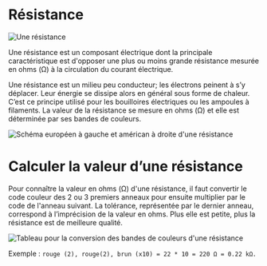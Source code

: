 # Résistance

![Une résistance](./resistance_photo.svg)

Une résistance est un composant électrique dont la principale caractéristique est d'opposer une plus ou moins grande résistance mesurée en ohms (Ω) à la circulation du courant électrique.

Une résistance est un milieu peu conducteur; les électrons peinent à s’y déplacer. Leur énergie se dissipe alors en général sous forme de chaleur. C’est ce principe utilisé pour les bouilloires électriques ou les ampoules à filaments.
La valeur de la résistance se mesure en ohms (Ω) et elle est déterminée par ses bandes de couleurs.


![Schéma européen à gauche et américan à droite d'une résistance](./resistance_schema.svg)

# Calculer la valeur d’une résistance

Pour connaître la valeur en ohms (Ω) d'une résistance,  il faut convertir le code couleur des 2 ou 3 premiers anneaux pour ensuite  multiplier par le code de l'anneau suivant. La tolérance, représentée par le dernier anneau, correspond à l’imprécision de la valeur en ohms. Plus elle est petite, plus la résistance est de meilleure qualité.

![Tableau pour la conversion des bandes de couleurs d'une résistance](./resistance_calcul_code_couleur.svg)

Exemple : 
```rouge (2), rouge(2), brun (x10) = 22 * 10 = 220 Ω = 0.22 kΩ.```


